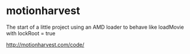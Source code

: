 motionharvest
=============

The start of a little project using an AMD loader to behave like loadMovie with lockRoot = true

http://motionharvest.com/code/
